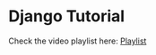 # Django Tutorial

Check the video playlist here:
[Playlist](https://www.youtube.com/playlist?list=PL3a3bfS9JkTBUK3xKLGWg6W42onUau9ar)
